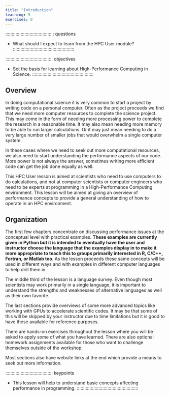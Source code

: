 ```yaml
---
title: "Introduction"
teaching: 5
exercises: 0
---
```


:::::::::::::::::::::::::::::::::::::: questions
- What should I expect to learn from the HPC User module?
::::::::::::::::::::::::::::::::::::::::::::::::

::::::::::::::::::::::::::::::::::::: objectives
- Set the basis for learning about High-Performance Computing in Science.
::::::::::::::::::::::::::::::::::::::::::::::::


## Overview

In doing computational science it is very common to start a project by
writing code on a personal computer.
Often as the project proceeds we find that we need more computer resources
to complete the science project.
This may come in the form of needing more processing power 
to complete the research in a reasonable time.
It may also mean needing more memory to be able to run larger calculations.
Or it may just mean needing to do a very large number of smaller jobs
that would overwhelm a single computer system.

In these cases where we need to seek out more computational resources,
we also need to start understanding the performance aspects of our code.
More power is not always the answer, sometimes writing more efficient
code can get the job done equally as well.

This HPC User lesson is aimed at scientists who need to use computers
to do calculations, and not at computer scientists or computer engineers
who need to be experts at programming in a High-Performance Computing
environment.
This lesson will be aimed at giving an overview of performance concepts
to provide a general understanding of how to operate in an HPC environment.

## Organization

The first few chapters concentrate on discussing performance issues
at the conceptual level with practical examples.
**These examples are currently given in Python but it is intended to
eventually have the user and instructor choose the language that the examples display
in to make it more appropriate to teach this to groups primarily 
interested in R, C/C++, Fortran, or Matlab too**.
As the lesson proceeds these same concepts will be used in different
ways and with examples in different computer languages to help drill them in.

The middle third of the lesson is a language survey.
Even though most scientists may work primarily in a single language,
it is important to understand the strengths and
weaknesses of alternative languages as well as their own favorite.

The last sections provide overviews of some more advanced topics
like working with GPUs to accelerate scientific codes.
It may be that some of this will be skipped by your instructor
due to time limitations but it is good to have these available
for reference purposes.

There are hands-on exercises throughout the lesson where you will
be asked to apply some of what you have learned.
There are also optional homework assignments available for those
who want to challenge themselves outside of the workshop.

Most sections also have website links at the end which provide
a means to seek out more information.

::::::::::::::::::::::::::::::::::::: keypoints
- This lesson will help to understand basic concepts affecting performance in programming.
::::::::::::::::::::::::::::::::::::::::::::::::



